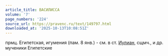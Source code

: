 ```yaml
---
article_title: ВАСИЛИССА
volume: '7'
page_numbers: '224'
source_url: https://pravenc.ru/text/149797.html
downloaded_at: '2025-10-13T10:08:51Z'
---
```


прмц. Египетская, игумения (пам. 8 янв.) - см. в ст. [Иулиан](https://pravenc.ru/text/Иулиан.html), сщмч., и др. мученики Египетские
